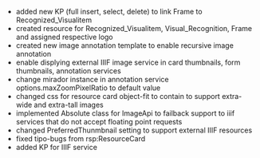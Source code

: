 - added new KP (full insert, select, delete) to link Frame to Recognized_Visualitem
- created resource for Recognized_Visualitem, Visual_Recognition, Frame and assigned respective logo
- created new image annotation template to enable recursive image annotation
- enable displying external IIIF image service in card thumbnails, form thumbnails, annotation services
- change mirador instance in annotation service options.maxZoomPixelRatio to default value
- changed css for resource card object-fit to contain to support extra-wide and extra-tall images
- implemented Absolute class for ImageApi to failback support to iiif services that do not accept floating point requests
- changed PreferredThunmbnail setting to support external IIIF resources
- fixed tipo-bugs from rsp:ResourceCard
- added KP for IIIF service